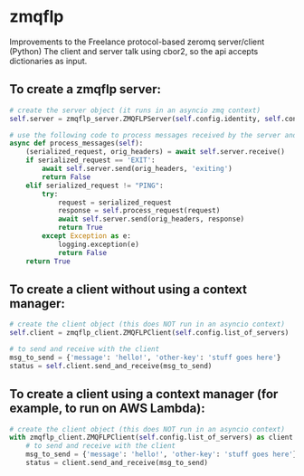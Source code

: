 # zmqflp

Improvements to the Freelance protocol-based zeromq server/client (Python)
The client and server talk using cbor2, so the api accepts dictionaries as input.

## To create a zmqflp server:

```python
# create the server object (it runs in an asyncio zmq context)
self.server = zmqflp_server.ZMQFLPServer(self.config.identity, self.config.zmq_port)

# use the following code to process messages received by the server and send them back
async def process_messages(self):
    (serialized_request, orig_headers) = await self.server.receive()
    if serialized_request == 'EXIT':
        await self.server.send(orig_headers, 'exiting')
        return False
    elif serialized_request != "PING":
        try:
            request = serialized_request
            response = self.process_request(request)
            await self.server.send(orig_headers, response)
            return True
        except Exception as e:
            logging.exception(e)
            return False
    return True
```

## To create a client without using a context manager:

```python
# create the client object (this does NOT run in an asyncio context)
self.client = zmqflp_client.ZMQFLPClient(self.config.list_of_servers)

# to send and receive with the client
msg_to_send = {'message': 'hello!', 'other-key': 'stuff goes here'}
status = self.client.send_and_receive(msg_to_send)
```

## To create a client using a context manager (for example, to run on AWS Lambda):

```python
# create the client object (this does NOT run in an asyncio context)
with zmqflp_client.ZMQFLPClient(self.config.list_of_servers) as client:
    # to send and receive with the client
    msg_to_send = {'message': 'hello!', 'other-key': 'stuff goes here'}
    status = client.send_and_receive(msg_to_send)
```